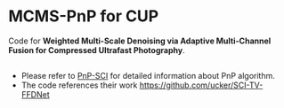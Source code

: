 # MCMS-PnP for CUP

Code for **Weighted Multi-Scale Denoising via Adaptive Multi-Channel Fusion for Compressed Ultrafast Photography**.

## 

- Please refer to [PnP-SCI](https://github.com/liuyang12/PnP-SCI) for detailed information about PnP algorithm.
- The code references their work https://github.com/ucker/SCI-TV-FFDNet